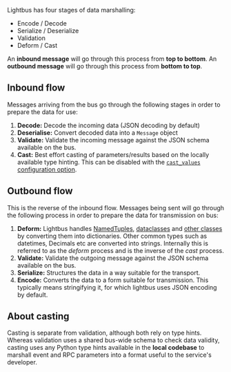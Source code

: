 Lightbus has four stages of data marshalling:

* Encode / Decode
* Serialize / Deserialize
* Validation
* Deform / Cast

An **inbound message** will go through this process from **top to bottom**. 
An **outbound message** will go through this process from **bottom to top**.

## Inbound flow

Messages arriving from the bus go through the following stages
in order to prepare the data for use:

1. **Decode:** Decode the incoming data (JSON decoding by default)
2. **Deserialise:** Convert decoded data into a `Message` object
3. **Validate:** Validate the incoming message against the JSON schema
   available on the bus.
4. **Cast:** Best effort casting of parameters/results based on
   the locally available type hinting. This can be disabled with the 
   [`cast_values` configuration option](../reference/configuration.md#api-config).


## Outbound flow

This is the reverse of the inbound flow. Messages being
sent will go through the following process in order to
prepare the data for transmission on bus:

1. **Deform:** Lightbus handles [NamedTuples], [dataclasses]
   and [other classes] by converting
   them into dictionaries. Other common types such as
   datetimes, Decimals etc are converted into strings.
   Internally this is referred to as the *deform* process and is
   the inverse of the *cast* process.
2. **Validate:** Validate the outgoing message against the JSON schema
   available on the bus.
3. **Serialize:** Structures the data in a way suitable for the
  transport.
4. **Encode:** Converts the data to a form suitable for transmission.
  This typically means stringifying it, for which lightbus
  uses JSON encoding by default.

## About casting

Casting is separate from validation, although both rely on type hints.
Whereas validation uses a shared
bus-wide schema to check data validity, casting uses any Python type hints
available in the **local codebase** to marshall event and RPC parameters
into a format useful to the service's developer.




[NamedTuples]: ../reference/typing.md#namedtuple-example
[dataclasses]: ../reference/typing.md#dataclass-example
[other classes]: ../reference/typing.md#custom-class-example
